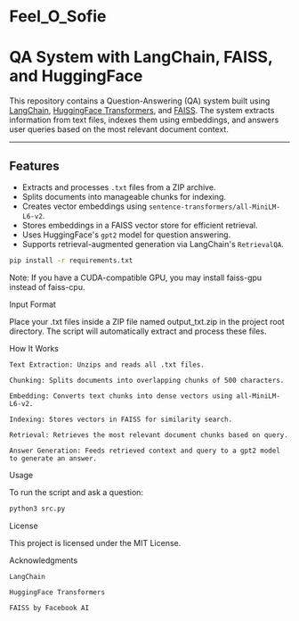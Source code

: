 # Feel_O_Sofie

# QA System with LangChain, FAISS, and HuggingFace

This repository contains a Question-Answering (QA) system built using [LangChain](https://github.com/langchain-ai/langchain), [HuggingFace Transformers](https://huggingface.co/docs/transformers), and [FAISS](https://github.com/facebookresearch/faiss). The system extracts information from text files, indexes them using embeddings, and answers user queries based on the most relevant document context.

---

## Features

- Extracts and processes `.txt` files from a ZIP archive.
- Splits documents into manageable chunks for indexing.
- Creates vector embeddings using `sentence-transformers/all-MiniLM-L6-v2`.
- Stores embeddings in a FAISS vector store for efficient retrieval.
- Uses HuggingFace's `gpt2` model for question answering.
- Supports retrieval-augmented generation via LangChain's `RetrievalQA`.

```bash
pip install -r requirements.txt
```

Note: If you have a CUDA-compatible GPU, you may install faiss-gpu instead of faiss-cpu.

Input Format

Place your .txt files inside a ZIP file named output_txt.zip in the project root directory. The script will automatically extract and process these files.

How It Works

    Text Extraction: Unzips and reads all .txt files.

    Chunking: Splits documents into overlapping chunks of 500 characters.

    Embedding: Converts text chunks into dense vectors using all-MiniLM-L6-v2.

    Indexing: Stores vectors in FAISS for similarity search.

    Retrieval: Retrieves the most relevant document chunks based on query.

    Answer Generation: Feeds retrieved context and query to a gpt2 model to generate an answer.
    
    
Usage

To run the script and ask a question:
```bash
python3 src.py
```

License

This project is licensed under the MIT License.

Acknowledgments

    LangChain

    HuggingFace Transformers

    FAISS by Facebook AI
